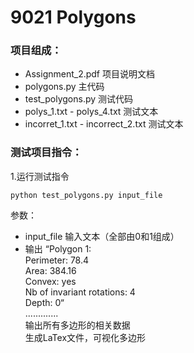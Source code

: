 # 9021 Polygons

### 项目组成：
- Assignment_2.pdf 项目说明文档
- polygons.py 主代码
- test_polygons.py 测试代码
- polys_1.txt - polys_4.txt 测试文本
- incorret_1.txt - incorrect_2.txt 测试文本

### 测试项目指令：
1.运行测试指令  

`python test_polygons.py input_file`  

参数：  
- input_file 输入文本（全部由0和1组成）
- 输出
  “Polygon 1:  
    Perimeter: 78.4  
    Area: 384.16  
    Convex: yes  
    Nb of invariant rotations: 4  
    Depth: 0“  
  .............  
  输出所有多边形的相关数据  
  生成LaTex文件，可视化多边形  
